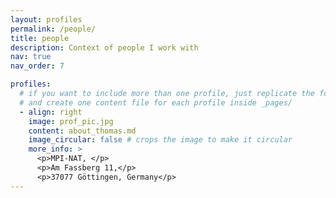 ```yaml
---
layout: profiles
permalink: /people/
title: people
description: Context of people I work with
nav: true
nav_order: 7

profiles:
  # if you want to include more than one profile, just replicate the following block
  # and create one content file for each profile inside _pages/
  - align: right
    image: prof_pic.jpg
    content: about_thomas.md
    image_circular: false # crops the image to make it circular
    more_info: >
      <p>MPI-NAT, </p>
      <p>Am Fassberg 11,</p>
      <p>37077 Göttingen, Germany</p>
---
```

